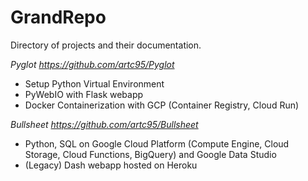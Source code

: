 # GrandRepo
Directory of projects and their documentation.

_Pyglot https://github.com/artc95/Pyglot_
- Setup Python Virtual Environment
- PyWebIO with Flask webapp
- Docker Containerization with GCP (Container Registry, Cloud Run)

_Bullsheet https://github.com/artc95/Bullsheet_
- Python, SQL on Google Cloud Platform (Compute Engine, Cloud Storage, Cloud Functions, BigQuery) and Google Data Studio
- (Legacy) Dash webapp hosted on Heroku

